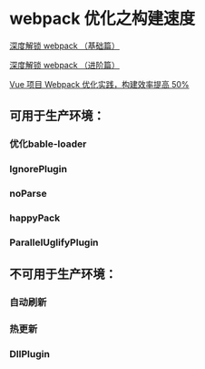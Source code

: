 # webpack 优化之构建速度

[深度解锁 webpack （基础篇）](https://juejin.im/post/5e5c65fc6fb9a07cd00d8838)

[深度解锁 webpack （进阶篇）](https://juejin.im/post/5e6518946fb9a07c820fbaaf)

[Vue 项目 Webpack 优化实践，构建效率提高 50%](https://github.com/fengshi123/blog/issues/2)


## 可用于生产环境：

### 优化bable-loader

### IgnorePlugin

### noParse

### happyPack

### ParalleIUglifyPlugin

## 不可用于生产环境：

### 自动刷新

### 热更新

### DllPlugin